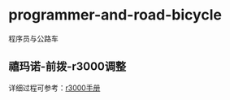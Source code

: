 # programmer-and-road-bicycle
程序员与公路车

## 禧玛诺-前拨-r3000调整

详细过程可参考：[r3000手册](https://github.com/pangchun/programmer-and-road-bicycle/blob/main/%E7%A6%A7%E7%8E%9B%E8%AF%BA-%E5%89%8D%E6%8B%A8-R3000/DM-RBFD001-01-CHI.pdf)





